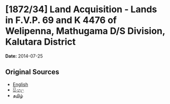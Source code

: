 # [1872/34] Land Acquisition - Lands in F.V.P. 69 and K 4476 of Welipenna, Mathugama D/S Division, Kalutara District

**Date:** 2014-07-25

## Original Sources

- [English](https://documents.gov.lk/view/extra-gazettes/2014/7/1872-34_E.pdf)
- [සිංහල](https://documents.gov.lk/view/extra-gazettes/2014/7/1872-34_S.pdf)
- [தமிழ்](https://documents.gov.lk/view/extra-gazettes/2014/7/1872-34_T.pdf)
